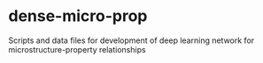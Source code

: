 # dense-micro-prop
Scripts and data files for development of deep learning network for microstructure-property relationships
